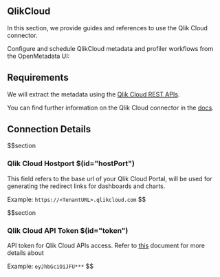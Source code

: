 ## QlikCloud

In this section, we provide guides and references to use the Qlik Cloud connector.

Configure and schedule QlikCloud metadata and profiler workflows from the OpenMetadata UI:


## Requirements

We will extract the metadata using the [Qlik Cloud REST APIs](https://qlik.dev/apis/).

You can find further information on the Qlik Cloud connector in the [docs](https://docs.open-metadata.org/connectors/dashboard/qlikcloud).


## Connection Details

$$section
### Qlik Cloud Hostport $(id="hostPort")

This field refers to the base url of your Qlik Cloud Portal, will be used for generating the redirect links for dashboards and charts. 

Example: `https://<TenantURL>.qlikcloud.com`
$$


$$section
### Qlik Cloud API Token $(id="token")

API token for Qlik Cloud APIs access. Refer to [this](https://help.qlik.com/en-US/cloud-services/Subsystems/Hub/Content/Sense_Hub/Admin/mc-generate-api-keys.htm) document for more details about

Example: `eyJhbGciOiJFU***`
$$
